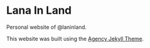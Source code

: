 # Lana In Land

Personal website of @laninland.

This website was built using the [Agency Jekyll Theme](https://github.com/raviriley/agency-jekyll-theme).
